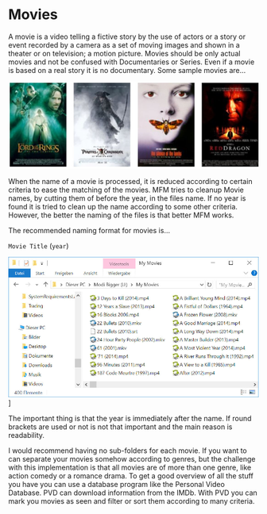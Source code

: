 # Movies

A movie is a video telling a fictive story by the use of actors or a story or event recorded by a camera as a set of moving images and shown in a theater or on television; a motion picture.  Movies should be only actual movies and not be confused with Documentaries or Series.  Even if a movie is based on a real story it is no documentary.  Some sample movies are...

![](Movies.jpg)

When the name of a movie is processed, it is reduced according to certain criteria to ease the matching of the movies.  MFM tries to cleanup Movie names, by cutting them of before the year, in the files name.  If no year is found it is tried to clean up the name according to some other criteria.  However, the better the naming of the files is that better MFM works.

The recommended naming format for movies is…

`Movie Title` (`year`)

![](MovieFormat.jpg)]

The important thing is that the year is immediately after the name.  If round brackets are used or not is not that important and the main reason is readability.

I would recommend having no sub-folders for each movie.  If you want to can separate your movies somehow according to genres, but the challenge with this implementation is that all movies are of more than one genre, like action comedy or a romance drama.  To get a good overview of all the stuff you have you can use a database program like the Personal Video Database.  PVD can download information from the IMDb.  With PVD you can mark you movies as seen and filter or sort them according to many criteria.
